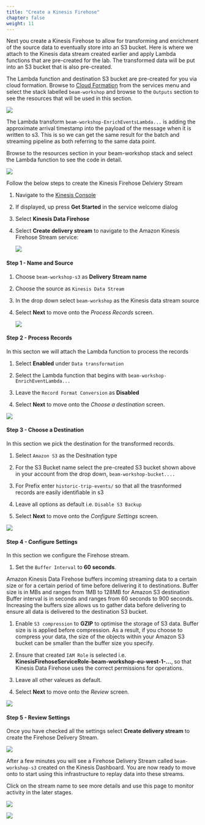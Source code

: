 ```yaml
---
title: "Create a Kinesis Firehose"
chapter: false
weight: 11
---
```


Next you create a Kinesis Firehose to allow for transforming and enrichment of the source data to eventually store into an S3 bucket. Here is where we attach to the Kinesis data stream created earlier and apply Lambda functions that are pre-created for the lab. The transformed data will be put into an S3 bucket that is also pre-created.

The Lambda function and destination S3 bucket are pre-created for you via cloud formation. Browse to [Cloud Formation](https://aws.amazon.com/cloudformation/) from the services menu and select the stack labelled `beam-workshop` and browse to the `Outputs` section to see the resources that will be used in this section.

![](/images/kfh-cf.png)

The Lambda transform `beam-workshop-EnrichEventsLambda...` is adding the approximate arrival timestamp into the payload of the message when it is written to s3. This is so we can get the same result for the batch and streaming pipeline as both referring to the same data point.

Browse to the resources section in your beam-workshop stack and select the Lambda function to see the code in detail.

![](/images/kfh-lambda.png)

Follow the below steps to create the Kinesis Firehose Delviery Stream

1. Navigate to the [Kinesis Console](https://console.aws.amazon.com/kinesis)

1. If displayed, up press **Get Started** in the service welcome dialog

1. Select **Kinesis Data Firehose**

1. Select **Create delivery stream** to navigate to the Amazon Kinesis Firehose Stream service:

   ![](/images/kfh-create.png)

#### Step 1 - Name and Source

1. Choose `beam-workshop-s3` as **Delivery Stream name**

1. Choose the source as `Kinesis Data Stream`

1. In the drop down select `beam-workshop` as the Kinesis data stream source

1. Select **Next** to move onto the _Process Records_ screen.

   ![](/images/kfh-selectsources3.png)

#### Step 2 - Process Records

In this secton we will attach the Lambda function to process the records

1. Select **Enabled** under `Data transformation`

1. Select the Lambda function that begins with `beam-workshop-EnrichEventLambda...`

1. Leave the `Record Format Conversion` as **Disabled**

1. Select **Next** to move onto the _Choose a destination_ screen.

![](/images/kfh-process.png)

#### Step 3 - Choose a Destination

In this section we pick the destination for the transformed records.

1. Select `Amazon S3` as the Desitnation type

1. For the S3 Bucket name select the pre-created S3 bucket shown above in your account from the drop down, `beam-workshop-bucket....`

1. For Prefix enter `historic-trip-events/` so that all the trasnformed records are easily identifiable in s3

1. Leave all options as default i.e. `Disable S3 Backup`

1. Select **Next** to move onto the _Configure Settings_ screen.

![](/images/kfh-s3.png)

#### Step 4 - Configure Settings

In this section we configure the Firehose stream.

1. Set the `Buffer Interval` to **60 seconds**.

Amazon Kinesis Data Firehose buffers incoming streaming data to a certain size or for a certain period of time before delivering it to destinations. Buffer size is in MBs and ranges from 1MB to 128MB for Amazon S3 destination Buffer interval is in seconds and ranges from 60 seconds to 900 seconds. Increasing the buffers size allows us to gather data before delivering to ensure all data is delivered to the destination S3 bucket.

1. Enable `S3 compression` to **GZIP** to optimise the storage of S3 data. Buffer size is is applied before compression. As a result, if you choose to compress your data, the size of the objects within your Amazon S3 bucket can be smaller than the buffer size you specify.

1. Ensure that created `IAM Role` is selected i.e. **KinesisFirehoseServiceRole-beam-workshop-eu-west-1-...**, so that Kinesis Data Firehose uses the correct permissions for operations.

1. Leave all other valeues as default.

1. Select **Next** to move onto the _Review_ screen.

![](/images/kfh-configure.png)

#### Step 5 - Review Settings

Once you have checked all the settings select **Create delivery stream** to create the Firehose Delivery Stream.

![](/images/kfh-review.png)

After a few minutes you will see a Firehose Delivery Stream called `beam-workshop-s3` created on the Kinesis Dashboard. You are now ready to move onto to start using this infrastructure to replay data into these streams.

Click on the stream name to see more details and use this page to monitor activity in the later stages.

![](/images/kfh-check.png)

![](/images/kfh-check2.png)
